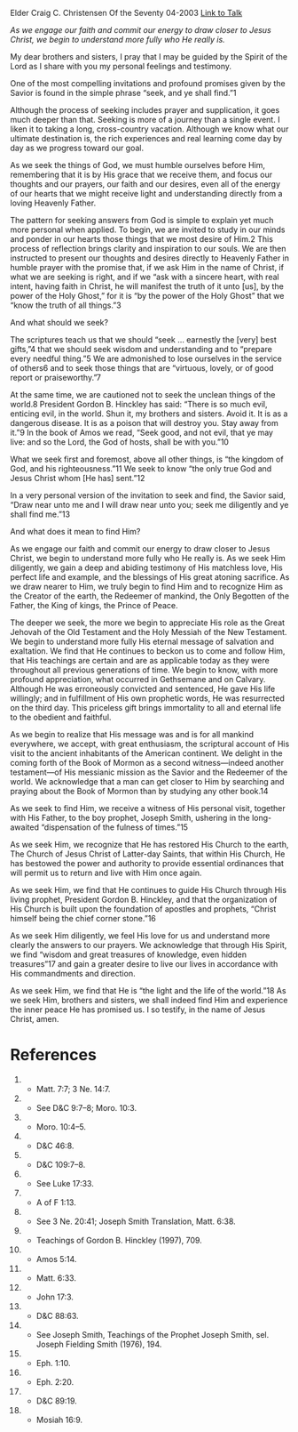 Elder Craig C. Christensen
Of the Seventy
04-2003
[Link to Talk](https://www.churchofjesuschrist.org/study/general-conference/2003/04/seek-and-ye-shall-find?lang=eng)

_As we engage our faith and commit our energy to draw closer to Jesus Christ, we begin to understand more fully who He really is._

My dear brothers and sisters, I pray that I may be guided by the Spirit of the Lord as I share with you my personal feelings and testimony.

One of the most compelling invitations and profound promises given by the Savior is found in the simple phrase “seek, and ye shall find.”1

Although the process of seeking includes prayer and supplication, it goes much deeper than that. Seeking is more of a journey than a single event. I liken it to taking a long, cross-country vacation. Although we know what our ultimate destination is, the rich experiences and real learning come day by day as we progress toward our goal.

As we seek the things of God, we must humble ourselves before Him, remembering that it is by His grace that we receive them, and focus our thoughts and our prayers, our faith and our desires, even all of the energy of our hearts that we might receive light and understanding directly from a loving Heavenly Father.

The pattern for seeking answers from God is simple to explain yet much more personal when applied. To begin, we are invited to study in our minds and ponder in our hearts those things that we most desire of Him.2 This process of reflection brings clarity and inspiration to our souls. We are then instructed to present our thoughts and desires directly to Heavenly Father in humble prayer with the promise that, if we ask Him in the name of Christ, if what we are seeking is right, and if we “ask with a sincere heart, with real intent, having faith in Christ, he will manifest the truth of it unto [us], by the power of the Holy Ghost,” for it is “by the power of the Holy Ghost” that we “know the truth of all things.”3

And what should we seek?

The scriptures teach us that we should “seek … earnestly the [very] best gifts,”4 that we should seek wisdom and understanding and to “prepare every needful thing.”5 We are admonished to lose ourselves in the service of others6 and to seek those things that are “virtuous, lovely, or of good report or praiseworthy.”7

At the same time, we are cautioned not to seek the unclean things of the world.8 President Gordon B. Hinckley has said: “There is so much evil, enticing evil, in the world. Shun it, my brothers and sisters. Avoid it. It is as a dangerous disease. It is as a poison that will destroy you. Stay away from it.”9 In the book of Amos we read, “Seek good, and not evil, that ye may live: and so the Lord, the God of hosts, shall be with you.”10

What we seek first and foremost, above all other things, is “the kingdom of God, and his righteousness.”11 We seek to know “the only true God and Jesus Christ whom [He has] sent.”12

In a very personal version of the invitation to seek and find, the Savior said, “Draw near unto me and I will draw near unto you; seek me diligently and ye shall find me.”13

And what does it mean to find Him?

As we engage our faith and commit our energy to draw closer to Jesus Christ, we begin to understand more fully who He really is. As we seek Him diligently, we gain a deep and abiding testimony of His matchless love, His perfect life and example, and the blessings of His great atoning sacrifice. As we draw nearer to Him, we truly begin to find Him and to recognize Him as the Creator of the earth, the Redeemer of mankind, the Only Begotten of the Father, the King of kings, the Prince of Peace.

The deeper we seek, the more we begin to appreciate His role as the Great Jehovah of the Old Testament and the Holy Messiah of the New Testament. We begin to understand more fully His eternal message of salvation and exaltation. We find that He continues to beckon us to come and follow Him, that His teachings are certain and are as applicable today as they were throughout all previous generations of time. We begin to know, with more profound appreciation, what occurred in Gethsemane and on Calvary. Although He was erroneously convicted and sentenced, He gave His life willingly; and in fulfillment of His own prophetic words, He was resurrected on the third day. This priceless gift brings immortality to all and eternal life to the obedient and faithful.

As we begin to realize that His message was and is for all mankind everywhere, we accept, with great enthusiasm, the scriptural account of His visit to the ancient inhabitants of the American continent. We delight in the coming forth of the Book of Mormon as a second witness—indeed another testament—of His messianic mission as the Savior and the Redeemer of the world. We acknowledge that a man can get closer to Him by searching and praying about the Book of Mormon than by studying any other book.14

As we seek to find Him, we receive a witness of His personal visit, together with His Father, to the boy prophet, Joseph Smith, ushering in the long-awaited “dispensation of the fulness of times.”15

As we seek Him, we recognize that He has restored His Church to the earth, The Church of Jesus Christ of Latter-day Saints, that within His Church, He has bestowed the power and authority to provide essential ordinances that will permit us to return and live with Him once again.

As we seek Him, we find that He continues to guide His Church through His living prophet, President Gordon B. Hinckley, and that the organization of His Church is built upon the foundation of apostles and prophets, “Christ himself being the chief corner stone.”16

As we seek Him diligently, we feel His love for us and understand more clearly the answers to our prayers. We acknowledge that through His Spirit, we find “wisdom and great treasures of knowledge, even hidden treasures”17 and gain a greater desire to live our lives in accordance with His commandments and direction.

As we seek Him, we find that He is “the light and the life of the world.”18 As we seek Him, brothers and sisters, we shall indeed find Him and experience the inner peace He has promised us. I so testify, in the name of Jesus Christ, amen.

# References
1. - Matt. 7:7; 3 Ne. 14:7.
2. - See D&C 9:7–8; Moro. 10:3.
3. - Moro. 10:4–5.
4. - D&C 46:8.
5. - D&C 109:7–8.
6. - See Luke 17:33.
7. - A of F 1:13.
8. - See 3 Ne. 20:41; Joseph Smith Translation, Matt. 6:38.
9. - Teachings of Gordon B. Hinckley (1997), 709.
10. - Amos 5:14.
11. - Matt. 6:33.
12. - John 17:3.
13. - D&C 88:63.
14. - See Joseph Smith, Teachings of the Prophet Joseph Smith, sel. Joseph Fielding Smith (1976), 194.
15. - Eph. 1:10.
16. - Eph. 2:20.
17. - D&C 89:19.
18. - Mosiah 16:9.